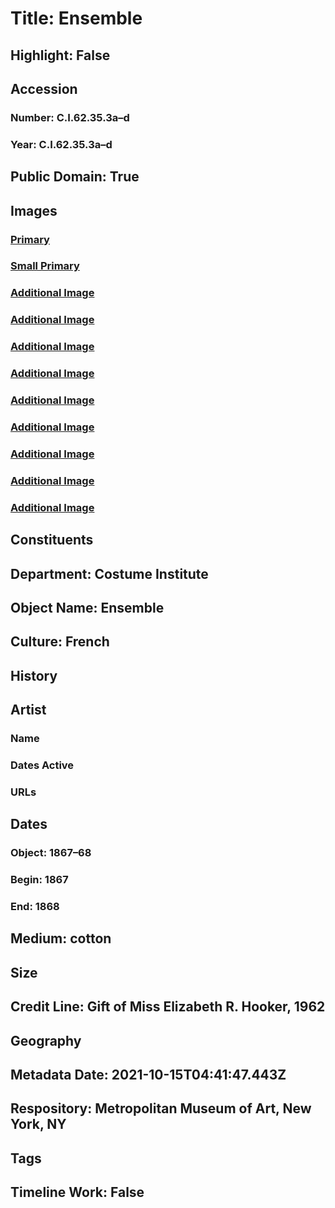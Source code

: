 # Title: Ensemble
## Highlight: False
## Accession
### Number: C.I.62.35.3a–d
### Year: C.I.62.35.3a–d
## Public Domain: True
## Images
### [Primary](https://images.metmuseum.org/CRDImages/ci/original/C.I.62.35.3a–d_F2.jpg)
### [Small Primary](https://images.metmuseum.org/CRDImages/ci/web-large/C.I.62.35.3a–d_F2.jpg)
### [Additional Image](https://images.metmuseum.org/CRDImages/ci/original/C.I.62.35.3a–d_TQR1.jpg)
### [Additional Image](https://images.metmuseum.org/CRDImages/ci/original/C.I.62.35.3a–d_S.jpg)
### [Additional Image](https://images.metmuseum.org/CRDImages/ci/original/C.I.62.35.3a–d_TQR2.jpg)
### [Additional Image](https://images.metmuseum.org/CRDImages/ci/original/C.I.62.35.3a–d_B2.jpg)
### [Additional Image](https://images.metmuseum.org/CRDImages/ci/original/C.I.62.35.3a–d_d.jpg)
### [Additional Image](https://images.metmuseum.org/CRDImages/ci/original/C.I.62.35.3a_d.jpg)
### [Additional Image](https://images.metmuseum.org/CRDImages/ci/original/C.I.62.35.3a–c_d.jpg)
### [Additional Image](https://images.metmuseum.org/CRDImages/ci/original/C.I.62.35.3bc_d1.jpg)
### [Additional Image](https://images.metmuseum.org/CRDImages/ci/original/C.I.62.35.3bc_d2.jpg)
## Constituents
## Department: Costume Institute
## Object Name: Ensemble
## Culture: French
## History
## Artist
### Name
### Dates Active
### URLs
## Dates
### Object: 1867–68
### Begin: 1867
### End: 1868
## Medium: cotton
## Size
## Credit Line: Gift of Miss Elizabeth R. Hooker, 1962
## Geography
## Metadata Date: 2021-10-15T04:41:47.443Z
## Respository: Metropolitan Museum of Art, New York, NY
## Tags
## Timeline Work: False